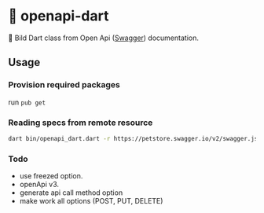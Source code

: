 # 📘️ openapi-dart

🚀 Bild Dart class from Open Api ([Swagger]((https://swagger.io/specification/v2/))) documentation.

## Usage

### Provision required packages

run `pub get`

### Reading specs from remote resource
```bash
dart bin/openapi_dart.dart -r https://petstore.swagger.io/v2/swagger.json -p /pet/{petId}/uploadImage
```

### Todo
- use freezed option.
- openApi v3.
- generate api call method option
- make work all options (POST, PUT, DELETE)